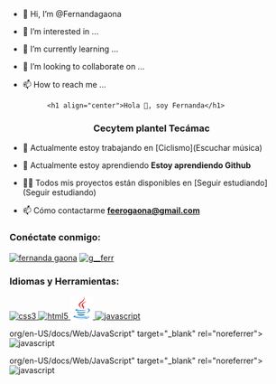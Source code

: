- 👋 Hi, I’m @Fernandagaona
- 👀 I’m interested in ...
- 🌱 I’m currently learning ...
- 💞️ I’m looking to collaborate on ...
- 📫 How to reach me ...

            <h1 align="center">Hola 👋, soy Fernanda</h1>
<h3 align="center">Cecytem plantel Tecámac</h3>

- 🔭 Actualmente estoy trabajando en [Ciclismo](Escuchar música)

- 🌱 Actualmente estoy aprendiendo **Estoy aprendiendo Github**

- 👨‍💻 Todos mis proyectos están disponibles en [Seguir estudiando](Seguir estudiando)

- 📫 Cómo contactarme **feerogaona@gmail.com**

<h3 align ="left">Conéctate conmigo:</h3>
<p align="left">
<a href="https://fb.com/fernanda gaona" target="blank"><img align="center" src="https://raw.githubusercontent.com/rahuldkjain/github-profile-readme-generator/master/src/images/icons/Social/facebook.svg" alt="fernanda gaona"alto="30" ancho="40" /></a>
<a href="https://instagram.com/g__ferr" target="blank"><img align="center" src="https://raw.githubusercontent.com/rahuldkjain/github-profile-readme-generator /master/src/images/icons/Social/instagram.svg" alt="g__ferr" height="30" width="40" /></a>
</p>

<h3 align="left">Idiomas y Herramientas:</h3>
<p align="left"> <a href="https://www.w3schools.com/css/" target="_blank" rel="noreferrer"> <img src="https://raw.githubusercontent. com/devicons/devicon/master/icons/css3/css3-original-wordmark.svg" alt="css3" width="40" height="40"/> </a> <a href="https:// www.w3.org/html/" target="_blank" rel="noreferrer"> <img src="https://raw.githubusercontent.com/devicons/devicon/master/icons/html5/html5-original-wordmark .svg" alt="html5" ancho="40" altura="40"/> </a> <a href="https://www.java.com" target="_blank" rel="noreferrer"> <img src="https://raw.githubusercontent.com/devicons/devicon/master/icons/java/java-original.svg" alt="java" width="40" height="40"/> </a > <a href="https://developer.mozilla.org/en-US/docs/Web/JavaScript" target="_blank" rel="noreferrer"> <img src="https://raw.githubusercontent. com/devicons/devicon/master/icons/javascript/javascript-original.svg" alt="javascript" ancho="40" altura="40"/> </a> </p>org/en-US/docs/Web/JavaScript" target="_blank" rel="noreferrer"> <img src="https://raw.githubusercontent.com/devicons/devicon/master/icons/javascript/javascript- original.svg" alt="javascript" ancho="40" altura="40"/> </a> </p>org/en-US/docs/Web/JavaScript" target="_blank" rel="noreferrer"> <img src="https://raw.githubusercontent.com/devicons/devicon/master/icons/javascript/javascript- original.svg" alt="javascript" ancho="40" altura="40"/> </a> </p>
